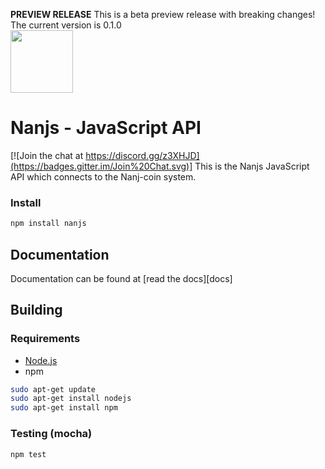 **PREVIEW RELEASE** This is a beta preview release with breaking changes! The current version is 0.1.0 
</br>
<img src="https://nanjcoin.com/nanjs.png" width=100 />
# Nanjs - JavaScript API
[![Join the chat at https://discord.gg/z3XHJD](https://badges.gitter.im/Join%20Chat.svg)]
This is the Nanjs JavaScript API which connects to the Nanj-coin system.


### Install

```bash
npm install nanjs
```

## Documentation

Documentation can be found at [read the docs][docs]


## Building

### Requirements

* [Node.js](https://nodejs.org)
* npm

```bash
sudo apt-get update
sudo apt-get install nodejs
sudo apt-get install npm
```

### Testing (mocha)

```bash
npm test
```
